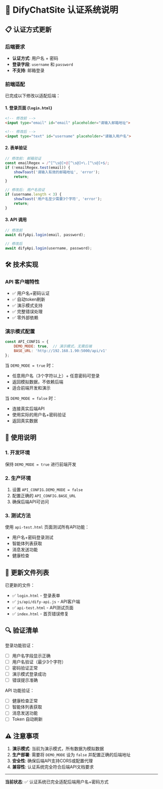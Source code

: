 # 🔐 DifyChatSite 认证系统说明

## 📋 认证方式更新

### 后端要求
- **认证方式**: 用户名 + 密码
- **登录字段**: `username` 和 `password`
- **不支持**: 邮箱登录

### 前端适配
已完成以下修改以适配后端：

#### 1. 登录页面 (`login.html`)
```html
<!-- 修改前 -->
<input type="email" id="email" placeholder="请输入邮箱地址">

<!-- 修改后 -->
<input type="text" id="username" placeholder="请输入用户名">
```

#### 2. 表单验证
```javascript
// 修改前: 邮箱验证
const emailRegex = /^[^\s@]+@[^\s@]+\.[^\s@]+$/;
if (!emailRegex.test(email)) {
    showToast('请输入有效的邮箱地址', 'error');
    return;
}

// 修改后: 用户名验证
if (username.length < 3) {
    showToast('用户名至少需要3个字符', 'error');
    return;
}
```

#### 3. API 调用
```javascript
// 修改前
await difyApi.login(email, password);

// 修改后
await difyApi.login(username, password);
```

## 🛠️ 技术实现

### API 客户端特性
- ✅ 用户名+密码认证
- ✅ 自动token刷新
- ✅ 演示模式支持
- ✅ 完整错误处理
- ✅ 零外部依赖

### 演示模式配置
```javascript
const API_CONFIG = {
    DEMO_MODE: true,  // 演示模式，无需后端
    BASE_URL: 'http://192.168.1.90:5000/api/v1'
};
```

当 `DEMO_MODE = true` 时：
- 任意用户名（3个字符以上）+ 任意密码可登录
- 返回模拟数据，不依赖后端
- 适合前端开发和演示

当 `DEMO_MODE = false` 时：
- 连接真实后端API
- 使用实际的用户名+密码验证
- 返回真实数据

## 🚀 使用说明

### 1. 开发环境
保持 `DEMO_MODE = true` 进行前端开发

### 2. 生产环境
1. 设置 `API_CONFIG.DEMO_MODE = false`
2. 配置正确的 `API_CONFIG.BASE_URL`
3. 确保后端API可访问

### 3. 测试方法
使用 `api-test.html` 页面测试所有API功能：
- 用户名+密码登录测试
- 智能体列表获取
- 消息发送功能
- 健康检查

## 📝 更新文件列表

已更新的文件：
- ✅ `login.html` - 登录表单
- ✅ `js/api/dify-api.js` - API客户端
- ✅ `api-test.html` - API测试页面
- ✅ `index.html` - 首页错误修复

## 🔍 验证清单

登录功能验证：
- [ ] 用户名字段显示正确
- [ ] 用户名验证（最少3个字符）
- [ ] 密码验证正常
- [ ] 演示模式登录成功
- [ ] 错误提示准确

API 功能验证：
- [ ] 健康检查正常
- [ ] 智能体列表获取
- [ ] 消息发送功能
- [ ] Token 自动刷新

## ⚠️ 注意事项

1. **演示模式**: 当前为演示模式，所有数据为模拟数据
2. **生产部署**: 需要将 `DEMO_MODE` 设为 `false` 并配置正确的后端地址
3. **安全性**: 确保后端API支持CORS或配置代理
4. **兼容性**: 认证系统完全符合后端API文档要求

---

**当前状态**: ✅ 认证系统已完全适配后端用户名+密码方式
